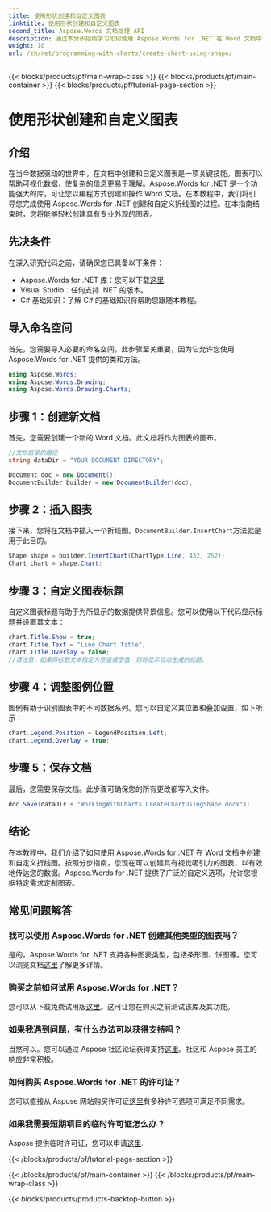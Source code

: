 ```yaml
---
title: 使用形状创建和自定义图表
linktitle: 使用形状创建和自定义图表
second_title: Aspose.Words 文档处理 API
description: 通过本分步指南学习如何使用 Aspose.Words for .NET 在 Word 文档中创建和自定义图表。非常适合数据可视化。
weight: 10
url: /zh/net/programming-with-charts/create-chart-using-shape/
---
```


{{< blocks/products/pf/main-wrap-class >}}
{{< blocks/products/pf/main-container >}}
{{< blocks/products/pf/tutorial-page-section >}}

# 使用形状创建和自定义图表

## 介绍

在当今数据驱动的世界中，在文档中创建和自定义图表是一项关键技能。图表可以帮助可视化数据，使复杂的信息更易于理解。Aspose.Words for .NET 是一个功能强大的库，可让您以编程方式创建和操作 Word 文档。在本教程中，我们将引导您完成使用 Aspose.Words for .NET 创建和自定义折线图的过程。在本指南结束时，您将能够轻松创建具有专业外观的图表。

## 先决条件

在深入研究代码之前，请确保您已具备以下条件：

-  Aspose.Words for .NET 库：您可以下载[这里](https://releases.aspose.com/words/net/).
- Visual Studio：任何支持 .NET 的版本。
- C# 基础知识：了解 C# 的基础知识将帮助您跟随本教程。

## 导入命名空间

首先，您需要导入必要的命名空间。此步骤至关重要，因为它允许您使用 Aspose.Words for .NET 提供的类和方法。

```csharp
using Aspose.Words;
using Aspose.Words.Drawing;
using Aspose.Words.Drawing.Charts;
```

## 步骤 1：创建新文档

首先，您需要创建一个新的 Word 文档。此文档将作为图表的画布。

```csharp
//文档目录的路径
string dataDir = "YOUR DOCUMENT DIRECTORY";

Document doc = new Document();
DocumentBuilder builder = new DocumentBuilder(doc);
```

## 步骤 2：插入图表

接下来，您将在文档中插入一个折线图。`DocumentBuilder.InsertChart`方法就是用于此目的。

```csharp
Shape shape = builder.InsertChart(ChartType.Line, 432, 252);
Chart chart = shape.Chart;
```

## 步骤 3：自定义图表标题

自定义图表标题有助于为所显示的数据提供背景信息。您可以使用以下代码显示标题并设置其文本：

```csharp
chart.Title.Show = true;
chart.Title.Text = "Line Chart Title";
chart.Title.Overlay = false;
//请注意，如果将标题文本指定为空值或空值，则将显示自动生成的标题。
```

## 步骤 4：调整图例位置

图例有助于识别图表中的不同数据系列。您可以自定义其位置和叠加设置，如下所示：

```csharp
chart.Legend.Position = LegendPosition.Left;
chart.Legend.Overlay = true;
```

## 步骤 5：保存文档

最后，您需要保存文档。此步骤可确保您的所有更改都写入文件。

```csharp
doc.Save(dataDir + "WorkingWithCharts.CreateChartUsingShape.docx");
```

## 结论

在本教程中，我们介绍了如何使用 Aspose.Words for .NET 在 Word 文档中创建和自定义折线图。按照分步指南，您现在可以创建具有视觉吸引力的图表，以有效地传达您的数据。Aspose.Words for .NET 提供了广泛的自定义选项，允许您根据特定需求定制图表。

## 常见问题解答

### 我可以使用 Aspose.Words for .NET 创建其他类型的图表吗？

是的，Aspose.Words for .NET 支持各种图表类型，包括条形图、饼图等。您可以浏览文档[这里](https://reference.aspose.com/words/net/)了解更多详情。

### 购买之前如何试用 Aspose.Words for .NET？

您可以从下载免费试用版[这里](https://releases.aspose.com/)。这可让您在购买之前测试该库及其功能。

### 如果我遇到问题，有什么办法可以获得支持吗？

当然可以。您可以通过 Aspose 社区论坛获得支持[这里](https://forum.aspose.com/c/words/8)。社区和 Aspose 员工的响应非常积极。

### 如何购买 Aspose.Words for .NET 的许可证？

您可以直接从 Aspose 网站购买许可证[这里](https://purchase.aspose.com/buy)有多种许可选项可满足不同需求。

### 如果我需要短期项目的临时许可证怎么办？

 Aspose 提供临时许可证，您可以申请[这里](https://purchase.aspose.com/temporary-license/).

{{< /blocks/products/pf/tutorial-page-section >}}

{{< /blocks/products/pf/main-container >}}
{{< /blocks/products/pf/main-wrap-class >}}

{{< blocks/products/products-backtop-button >}}
